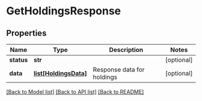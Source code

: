 # GetHoldingsResponse

## Properties
Name | Type | Description | Notes
------------ | ------------- | ------------- | -------------
**status** | **str** |  | [optional] 
**data** | [**list[HoldingsData]**](HoldingsData.md) | Response data for holdings | [optional] 

[[Back to Model list]](../README.md#documentation-for-models) [[Back to API list]](../README.md#documentation-for-api-endpoints) [[Back to README]](../README.md)

